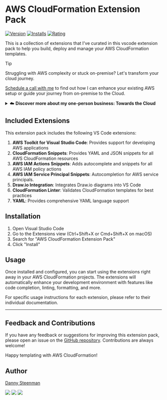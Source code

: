 # AWS CloudFormation Extension Pack

[![Version](https://img.shields.io/visual-studio-marketplace/v/dannysteenman.aws-cloudformation-extension-pack?color=374151&label=Visual%20Studio%20Marketplace&labelColor=000&logo=visual-studio-code&logoColor=0098FF)](https://marketplace.visualstudio.com/items?itemName=dannysteenman.aws-cloudformation-extension-pack)
[![Installs](https://img.shields.io/visual-studio-marketplace/i/dannysteenman.aws-cloudformation-extension-pack 'Currently Installed')](https://marketplace.visualstudio.com/items?itemName=dannysteenman.aws-cloudformation-extension-pack)
[![Rating](https://img.shields.io/visual-studio-marketplace/stars/dannysteenman.aws-cloudformation-extension-pack)](https://marketplace.visualstudio.com/items?itemName=dannysteenman.aws-cloudformation-extension-pack)

This is a collection of extensions that I've curated in this vscode extension pack to help you build, deploy and manage your AWS CloudFormation templates.

> [!TIP]
> Struggling with AWS complexity or stuck on-premise? Let's transform your cloud journey.
>
> [Schedule a call with me](https://towardsthecloud.com/contact) to find out how I can enhance your existing AWS setup or guide your journey from on-premise to the Cloud.
>
> <details><summary>☁️ <strong>Discover more about my one-person business: Towards the Cloud</strong></summary>
>
> <br/>
>
> Hi, I'm Danny – AWS expert and founder of [Towards the Cloud](https://towardsthecloud.com). With over a decade of hands-on experience, I specialized myself in deploying well-architected, highly scalable and cost-effective AWS Solutions using Infrastructure as Code (IaC).
>
> #### When you work with me, you're getting a package deal of expertise and personalized service:
>
> - **AWS CDK Proficiency**: I bring deep AWS CDK knowledge to the table, ensuring your infrastructure is not just maintainable and scalable, but also fully automated.
> - **AWS Certified**: [Equipped with 7 AWS Certifications](https://www.credly.com/users/dannysteenman/badges), including DevOps Engineer & Solutions Architect Professional, to ensure best practices across diverse cloud scenarios.
> - **Direct Access**: You work with me, not a team of managers. Expect quick decisions and high-quality work.
> - **Tailored Solutions**: Understanding that no two businesses are alike, I Custom-fit cloud infrastructure for your unique needs.
> - **Cost-Effective**: I'll optimize your AWS spending without cutting corners on performance or security.
> - **Seamless CI/CD**: I'll set up smooth CI/CD processes using GitHub Actions, making changes a breeze through Pull Requests.
>
> *My mission is simple: I'll free you from infrastructure headaches so you can focus on what truly matters – your core business.*
>
> Ready to unlock the full potential of AWS Cloud?
>
> <a href="https://towardsthecloud.com/contact"><img alt="Schedule your call" src="https://img.shields.io/badge/schedule%20your%20call-success.svg?style=for-the-badge"/></a>
> </details>

## Included Extensions

This extension pack includes the following VS Code extensions:

1. **AWS Toolkit for Visual Studio Code**: Provides support for developing AWS applications
2. **CloudFormation Snippets**: Provides YAML and JSON snippets for all AWS CloudFormation resources
3. **AWS IAM Actions Snippets**: Adds autocomplete and snippets for all AWS IAM policy actions
4. **AWS IAM Service Principal Snippets**: Autocompletion for AWS service principals.
5. **Draw.io Integration**: Integrates Draw.io diagrams into VS Code
6. **CloudFormation Linter**: Validates CloudFormation templates for best practices
7. **YAML**: Provides comprehensive YAML language support

## Installation

1. Open Visual Studio Code
2. Go to the Extensions view (Ctrl+Shift+X or Cmd+Shift+X on macOS)
3. Search for "AWS CloudFormation Extension Pack"
4. Click "Install"

## Usage

Once installed and configured, you can start using the extensions right away in your AWS CloudFormation projects. The extensions will automatically enhance your development environment with features like code completion, linting, formatting, and more.

For specific usage instructions for each extension, please refer to their individual documentation.

---
## Feedback and Contributions

If you have any feedback or suggestions for improving this extension pack, please open an issue on the [GitHub repository](https://github.com/dannysteenman/vscode-cloudformation-extension-pack/issues). Contributions are always welcome!

Happy templating with AWS CloudFormation!

## Author

[Danny Steenman](https://towardsthecloud.com/about)

[![](https://img.shields.io/badge/LinkedIn-0077B5?style=for-the-badge&logo=linkedin&logoColor=white)](https://www.linkedin.com/in/dannysteenman)
[![](https://img.shields.io/badge/X-000000?style=for-the-badge&logo=x&logoColor=white)](https://twitter.com/dannysteenman)
[![](https://img.shields.io/badge/GitHub-2b3137?style=for-the-badge&logo=github&logoColor=white)](https://github.com/dannysteenman)
